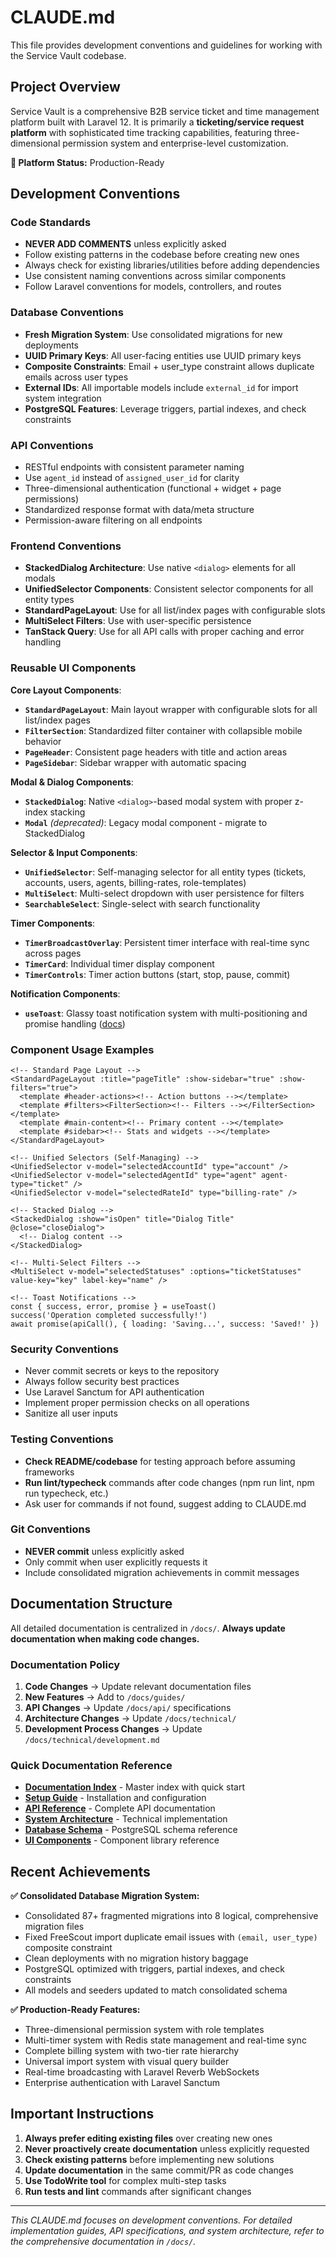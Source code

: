 # CLAUDE.md

This file provides development conventions and guidelines for working with the Service Vault codebase.

## Project Overview

Service Vault is a comprehensive B2B service ticket and time management platform built with Laravel 12. It is primarily a **ticketing/service request platform** with sophisticated time tracking capabilities, featuring three-dimensional permission system and enterprise-level customization.

**🎯 Platform Status:** Production-Ready

## Development Conventions

### Code Standards
- **NEVER ADD COMMENTS** unless explicitly asked
- Follow existing patterns in the codebase before creating new ones
- Always check for existing libraries/utilities before adding dependencies
- Use consistent naming conventions across similar components
- Follow Laravel conventions for models, controllers, and routes

### Database Conventions
- **Fresh Migration System**: Use consolidated migrations for new deployments
- **UUID Primary Keys**: All user-facing entities use UUID primary keys
- **Composite Constraints**: Email + user_type constraint allows duplicate emails across user types
- **External IDs**: All importable models include `external_id` for import system integration
- **PostgreSQL Features**: Leverage triggers, partial indexes, and check constraints

### API Conventions
- RESTful endpoints with consistent parameter naming
- Use `agent_id` instead of `assigned_user_id` for clarity
- Three-dimensional authentication (functional + widget + page permissions)
- Standardized response format with data/meta structure
- Permission-aware filtering on all endpoints

### Frontend Conventions
- **StackedDialog Architecture**: Use native `<dialog>` elements for all modals
- **UnifiedSelector Components**: Consistent selector components for all entity types
- **StandardPageLayout**: Use for all list/index pages with configurable slots
- **MultiSelect Filters**: Use with user-specific persistence
- **TanStack Query**: Use for all API calls with proper caching and error handling

### Reusable UI Components

**Core Layout Components**:
- **`StandardPageLayout`**: Main layout wrapper with configurable slots for all list/index pages
- **`FilterSection`**: Standardized filter container with collapsible mobile behavior
- **`PageHeader`**: Consistent page headers with title and action areas
- **`PageSidebar`**: Sidebar wrapper with automatic spacing

**Modal & Dialog Components**:
- **`StackedDialog`**: Native `<dialog>`-based modal system with proper z-index stacking
- **`Modal`** *(deprecated)*: Legacy modal component - migrate to StackedDialog

**Selector & Input Components**:
- **`UnifiedSelector`**: Self-managing selector for all entity types (tickets, accounts, users, agents, billing-rates, role-templates)
- **`MultiSelect`**: Multi-select dropdown with user persistence for filters
- **`SearchableSelect`**: Single-select with search functionality

**Timer Components**:
- **`TimerBroadcastOverlay`**: Persistent timer interface with real-time sync across pages
- **`TimerCard`**: Individual timer display component
- **`TimerControls`**: Timer action buttons (start, stop, pause, commit)

**Notification Components**:
- **`useToast`**: Glassy toast notification system with multi-positioning and promise handling ([docs](docs/technical/ui-components.md#toast-system))

### Component Usage Examples

```vue
<!-- Standard Page Layout -->
<StandardPageLayout :title="pageTitle" :show-sidebar="true" :show-filters="true">
  <template #header-actions><!-- Action buttons --></template>
  <template #filters><FilterSection><!-- Filters --></FilterSection></template>
  <template #main-content><!-- Primary content --></template>
  <template #sidebar><!-- Stats and widgets --></template>
</StandardPageLayout>

<!-- Unified Selectors (Self-Managing) -->
<UnifiedSelector v-model="selectedAccountId" type="account" />
<UnifiedSelector v-model="selectedAgentId" type="agent" agent-type="ticket" />
<UnifiedSelector v-model="selectedRateId" type="billing-rate" />

<!-- Stacked Dialog -->
<StackedDialog :show="isOpen" title="Dialog Title" @close="closeDialog">
  <!-- Dialog content -->
</StackedDialog>

<!-- Multi-Select Filters -->
<MultiSelect v-model="selectedStatuses" :options="ticketStatuses" value-key="key" label-key="name" />

<!-- Toast Notifications -->
const { success, error, promise } = useToast()
success('Operation completed successfully!')
await promise(apiCall(), { loading: 'Saving...', success: 'Saved!' })
```

### Security Conventions
- Never commit secrets or keys to the repository
- Always follow security best practices
- Use Laravel Sanctum for API authentication
- Implement proper permission checks on all operations
- Sanitize all user inputs

### Testing Conventions
- **Check README/codebase** for testing approach before assuming frameworks
- **Run lint/typecheck** commands after code changes (npm run lint, npm run typecheck, etc.)
- Ask user for commands if not found, suggest adding to CLAUDE.md

### Git Conventions
- **NEVER commit** unless explicitly asked
- Only commit when user explicitly requests it
- Include consolidated migration achievements in commit messages

## Documentation Structure

All detailed documentation is centralized in `/docs/`. **Always update documentation when making code changes.**

### Documentation Policy
1. **Code Changes** → Update relevant documentation files
2. **New Features** → Add to `/docs/guides/`
3. **API Changes** → Update `/docs/api/` specifications  
4. **Architecture Changes** → Update `/docs/technical/`
5. **Development Process Changes** → Update `/docs/technical/development.md`

### Quick Documentation Reference
- **[Documentation Index](docs/README.md)** - Master index with quick start
- **[Setup Guide](docs/guides/setup.md)** - Installation and configuration
- **[API Reference](docs/api/resources.md)** - Complete API documentation
- **[System Architecture](docs/technical/architecture.md)** - Technical implementation
- **[Database Schema](docs/technical/database.md)** - PostgreSQL schema reference
- **[UI Components](docs/technical/ui-components.md)** - Component library reference

## Recent Achievements

**✅ Consolidated Database Migration System:**
- Consolidated 87+ fragmented migrations into 8 logical, comprehensive migration files
- Fixed FreeScout import duplicate email issues with `(email, user_type)` composite constraint
- Clean deployments with no migration history baggage
- PostgreSQL optimized with triggers, partial indexes, and check constraints
- All models and seeders updated to match consolidated schema

**✅ Production-Ready Features:**
- Three-dimensional permission system with role templates
- Multi-timer system with Redis state management and real-time sync
- Complete billing system with two-tier rate hierarchy
- Universal import system with visual query builder
- Real-time broadcasting with Laravel Reverb WebSockets
- Enterprise authentication with Laravel Sanctum

## Important Instructions

1. **Always prefer editing existing files** over creating new ones
2. **Never proactively create documentation** unless explicitly requested
3. **Check existing patterns** before implementing new solutions
4. **Update documentation** in the same commit/PR as code changes
5. **Use TodoWrite tool** for complex multi-step tasks
6. **Run tests and lint** commands after significant changes

---

*This CLAUDE.md focuses on development conventions. For detailed implementation guides, API specifications, and system architecture, refer to the comprehensive documentation in `/docs/`.*